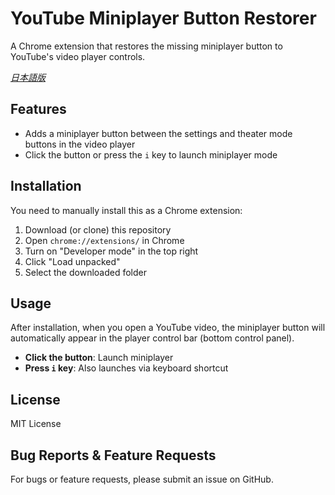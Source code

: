 # YouTube Miniplayer Button Restorer

A Chrome extension that restores the missing miniplayer button to YouTube's video player controls.

*[日本語版](README_ja.md)*

## Features

- Adds a miniplayer button between the settings and theater mode buttons in the video player
- Click the button or press the `i` key to launch miniplayer mode

## Installation

You need to manually install this as a Chrome extension:

1. Download (or clone) this repository
2. Open `chrome://extensions/` in Chrome
3. Turn on "Developer mode" in the top right
4. Click "Load unpacked"
5. Select the downloaded folder

## Usage

After installation, when you open a YouTube video, the miniplayer button will automatically appear in the player control bar (bottom control panel).

- **Click the button**: Launch miniplayer
- **Press `i` key**: Also launches via keyboard shortcut

## License

MIT License

## Bug Reports & Feature Requests

For bugs or feature requests, please submit an issue on GitHub.